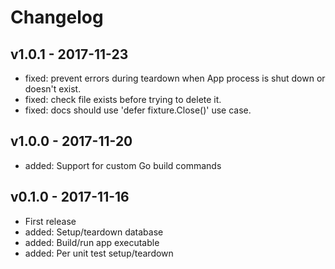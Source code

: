 # Changelog

## v1.0.1 - 2017-11-23

- fixed: prevent errors during teardown when App process is shut down or doesn't exist.
- fixed: check file exists before trying to delete it.
- fixed: docs should use 'defer fixture.Close()' use case.

## v1.0.0 - 2017-11-20

- added: Support for custom Go build commands

## v0.1.0 - 2017-11-16

- First release
- added: Setup/teardown database
- added: Build/run app executable
- added: Per unit test setup/teardown
